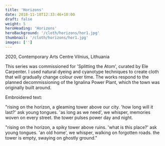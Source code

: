 ```yaml
---
title: 'Horizons'
date: 2018-11-18T12:33:46+10:00
draft: false
weight: 5
heroHeading: 'Horizons'
heroBackground: '/cloth/horizons/hor1.jpg'
thumbnail: '/cloth/horizons/hor1.jpg'
images: ['']
---
```

2020, Contemporary Arts Centre Vilnius, Lithuania

This series was commissioned for 'Splitting the Atom', curated by Ele Carpenter. I used natural dyeing and cyanotype techniques to create cloth that will gradually change colour over time. The works respond to the planned decommissioning of the Ignalina Power Plant, which the town was originally built around. 

Embroidered text:

"rising on the horizon, a gleaming tower above our city. 
'how long will it last?' ask young tongues. 
'as long as we need', we whisper, memories woven on every street. the tower pulses power day and night. 

"rising on the horizon, a spiky tower above ruins. 
'what is this place?' ask young tongues. 
'an old home', we whisper, walking on forgotten roads. 
the tower is empty, swaying on ghostly ground." 

